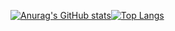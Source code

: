 [![Anurag's GitHub stats](https://github-readme-stats.vercel.app/api?username=jgphilpott&hide_title=true&include_all_commits=true&count_private=true&show_icons=true&hide_border=ture)](https://github.com/anuraghazra/github-readme-stats)[![Top Langs](https://github-readme-stats.vercel.app/api/top-langs/?username=jgphilpott&hide_title=true&layout=compact&langs_count=10&&hide=G-code&hide_border=ture)](https://github.com/anuraghazra/github-readme-stats)
